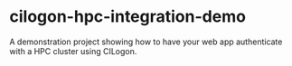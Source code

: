 # cilogon-hpc-integration-demo
A demonstration project showing how to have your web app authenticate with a HPC cluster using CILogon.
